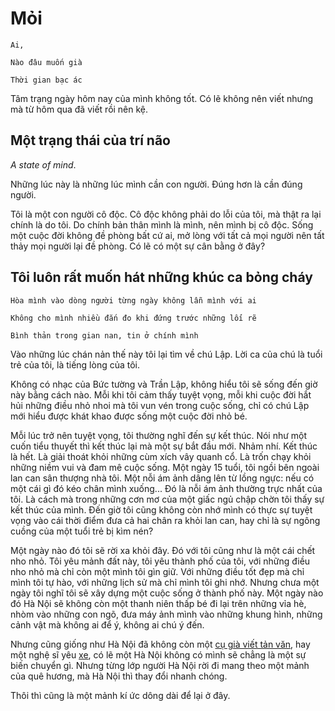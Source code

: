 # Mỏi

    Ai,

    Nào đâu muốn già

    Thời gian bạc ác

Tâm trạng ngày hôm nay của mình không tốt. Có lẽ không nên viết nhưng mà từ hôm qua đã viết rồi nên kệ.

## Một trạng thái của trí não

*A state of mind*.

Những lúc này là những lúc mình cần con người. Đúng hơn là cần đúng người.
<!-- 
Em có hỏi tôi rằng lúc tôi cần em là tôi thật sự cần em hay là cần ai đó. Có lẽ câu trả lời nên là: Tôi cần ai đó là em. Nghe giả tạo af, nhưng chắc không thể có câu trả lời nào thật hơn thế. -->

Tôi là một con người cô độc. Cô độc không phải do lỗi của tôi, mà thật ra lại chính là do tôi. Do chính bản thân mình là mình, nên mình bị cô độc. Sống một cuộc đời không đề phòng bất cứ ai, mở lòng với tất cả mọi người nên tất thảy mọi người lại đề phòng. Có lẽ có một sự cân bằng ở đây?

## Tôi luôn rất muốn hát những khúc ca bỏng cháy

    Hòa mình vào dòng người từng ngày không lẫn mình với ai

    Không cho mình nhiều đắn đo khi đứng trước những lối rẽ

    Bình thản trong gian nan, tin ở chính mình

Vào những lúc chán nản thế này tôi lại tìm về chú Lập. Lời ca của chú là tuổi trẻ của tôi, là tiếng lòng của tôi.

Không có nhạc của Bức tường và Trần Lập, không hiểu tôi sẽ sống đến giờ này bằng cách nào. Mỗi khi tôi cảm thấy tuyệt vọng, mỗi khi cuộc đời hắt hủi những điều nhỏ nhoi mà tôi vun vén trong cuộc sống, chỉ có chú Lập mới hiểu được khát khao được sống một cuộc đời nhỏ bé.

Mỗi lúc trở nên tuyệt vọng, tôi thường nghĩ đến sự kết thúc. Nói như một cuốn tiểu thuyết thì kết thúc lại mà một sự bắt đầu mới. Nhảm nhí. Kết thúc là hết. Là giải thoát khỏi những cùm xích vây quanh cổ. Là trốn chạy khỏi những niềm vui và đam mê cuộc sống. Một ngày 15 tuổi, tôi ngồi bên ngoài lan can sân thượng nhà tôi. Một nỗi ám ảnh dâng lên từ lồng ngực: nếu có một cái gì đó kéo chân mình xuống... Đó là nỗi ám ảnh thường trực nhất của tôi. Là cách mà trong những cơn mơ của một giấc ngủ chập chờn tôi thấy sự kết thúc của mình. Đến giờ tôi cũng không còn nhớ mình có thực sự tuyệt vọng vào cái thời điểm đưa cả hai chân ra khỏi lan can, hay chỉ là sự ngông cuồng của một tuổi trẻ bị kìm nén?

Một ngày nào đó tôi sẽ rời xa khỏi đây. Đó với tôi cũng như là một cái chết nho nhỏ. Tôi yêu mảnh đất này, tôi yêu thành phố của tôi, với những điều nho nhỏ mà chỉ còn một mình tôi gìn giữ. Với những điều tốt đẹp mà chỉ mình tôi tự hào, với những lịch sử mà chỉ mình tôi ghi nhớ. Nhưng chưa một ngày tôi nghĩ tôi sẽ xây dựng một cuộc sống ở thành phố này. Một ngày nào đó Hà Nội sẽ không còn một thanh niên thấp bé đi lại trên những vỉa hè, nhòm vào những con ngõ, đưa máy ảnh mình vào những khung hình, những cảnh vật mà không ai để ý, không ai chú ý đến.

Nhưng cũng giống như Hà Nội đã không còn một [cụ già viết tản văn](https://www.google.com/url?sa=t&rct=j&q=&esrc=s&source=web&cd=1&cad=rja&uact=8&ved=0ahUKEwjJ9uyApuPXAhUHsJQKHcRDCa8QFggmMAA&url=https%3A%2F%2Fvi.wikipedia.org%2Fwiki%2FB%25C4%2583ng_S%25C6%25A1n&usg=AOvVaw3sYqx7rL3dAohLcCTZ7lxW), hay một nghệ sĩ yêu [xe](http://vietnamnet.vn/vn/chuyen-trang/oto-xemay/tran-lap-va-nhung-chiec-moto-an-tuong-trong-doi-295055.html), có lẽ một Hà Nội không có mình sẽ chẳng là một sự biến chuyển gì. Nhưng từng lớp người Hà Nội rời đi mang theo một mảnh của quê hương, mà Hà Nội thì thay đổi nhanh chóng.

Thôi thì cũng là một mảnh kí ức dông dài để lại ở đây.